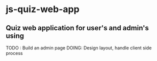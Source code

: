 # js-quiz-web-app
Quiz web application for user's and admin's using
--
TODO : Build an admin page
DOING: Design layout, handle client side process
